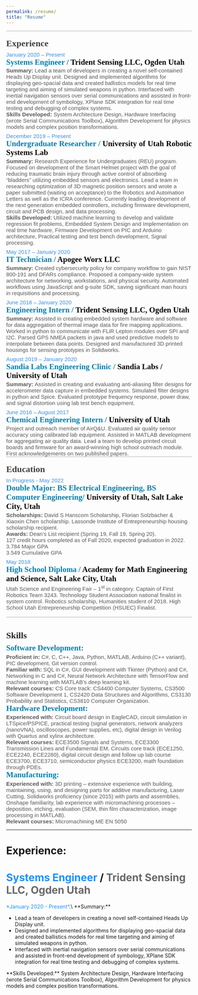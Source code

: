 ```yaml
---
permalink: /resume/
title: "Resume"
---
```


<div style='margin:0in;font-size:15px;font-family:"Calibri",sans-serif;color:#595959;border:none;border-top:solid #A6A6A6 1.0pt;padding:3.0pt 0in 0in 0in;'>
    <h1 style='margin-top:12.0pt;margin-right:0in;margin-bottom:6.0pt;margin-left:0in;border:none;padding:0in;font-size:24px;font-family:"Rockwell",serif;color:#262626;'><span style="color:#404040;">Experience</span></h1>
</div>
<h3 style='margin:0in;font-size:15px;font-family:"Calibri",sans-serif;color:#595959;font-weight:normal;'><span style="color:#3D91E5;">January 2020 &ndash; Present</span></h3>
<h2 style='margin-top:0in;margin-right:0in;margin-bottom:2.0pt;margin-left:0in;font-size:21px;font-family:"Rockwell",serif;color:#007FAB;line-height:115%;'>Systems Engineer / <em style="color:#595959;font-weight:normal;font-style:normal;"><strong><span style="color:windowtext;">Trident Sensing LLC, Ogden Utah</span></strong></em></h2>
<p style='margin:0in;font-size:15px;font-family:"Calibri",sans-serif;color:#595959;margin-bottom:6.0pt;'><strong>Summary:&nbsp;</strong>Lead a team of developers in creating a novel self-contained Heads Up Display unit. Designed and implemented algorithms for displaying geo-spacial data and created ballistics models for real time targeting and aiming of simulated weapons in python. Interfaced with inertial navigation sensors over serial communications and assisted in front-end development of symbology, XPlane SDK integration for real time testing and debugging of complex systems.<br><strong>Skills Developed:&nbsp;</strong>System Architecture Design, Hardware Interfacing (wrote Serial Communications Toolbox), Algorithm Development for physics models and complex position transformations.</p>
<h3 style='margin:0in;font-size:15px;font-family:"Calibri",sans-serif;color:#595959;font-weight:normal;'><span style="color:#3D91E5;">December 2019 &ndash; Present</span></h3>
<h2 style='margin-top:0in;margin-right:0in;margin-bottom:2.0pt;margin-left:0in;font-size:21px;font-family:"Rockwell",serif;color:#007FAB;text-align:justify;line-height:115%;'>Undergraduate Researcher / <em style="color:#595959;font-weight:normal;font-style:normal;"><strong><span style="color:windowtext;">University of Utah Robotic Systems Lab</span></strong></em></h2>
<p style='margin:0in;font-size:15px;font-family:"Calibri",sans-serif;color:#595959;margin-bottom:6.0pt;'><strong>Summary:&nbsp;</strong>Research Experience for Undergraduates (REU) program. Focused on development of the Smart Helmet project with the goal of reducing traumatic brain injury through active control of absorbing &ldquo;bladders&rdquo; utilizing embedded sensors and electronics. Lead a team in researching optimization of 3D magnetic position sensors and wrote a paper submitted (waiting on acceptance) to the Robotics and Automation Letters as well as the ICRA conference. Currently leading development of the next generation embedded controllers, including firmware development, circuit and PCB design, and data processing.<br><strong>Skills Developed:&nbsp;</strong>Utilized machine learning to develop and validate regression fit problems, Embedded System Design and Implementation on real time hardware, Firmware Development on PIC and Arduino architecture, Practical testing and test bench development, Signal processing.</p>
<h3 style='margin:0in;font-size:15px;font-family:"Calibri",sans-serif;color:#595959;font-weight:normal;'><span style="color:#3D91E5;">May 2017 &ndash; January 2020</span></h3>
<h2 style='margin-top:0in;margin-right:0in;margin-bottom:2.0pt;margin-left:0in;font-size:21px;font-family:"Rockwell",serif;color:#007FAB;line-height:115%;'>IT Technician / <em style="color:#595959;font-weight:normal;font-style:normal;"><strong><span style="color:windowtext;">Apogee Worx LLC</span></strong></em></h2>
<p style='margin:0in;font-size:15px;font-family:"Calibri",sans-serif;color:#595959;margin-bottom:6.0pt;'><strong>Summary:&nbsp;</strong>Created cybersecurity policy for company workflow to gain NIST 800-191 and DFARs compliance. Proposed a company-wide system architecture for networking, workstations, and physical security. Automated workflows using JavaScript and g-suite SDK, saving significant man hours in requisitions and processing.</p>
<h3 style='margin:0in;font-size:15px;font-family:"Calibri",sans-serif;color:#595959;font-weight:normal;'><span style="color:#3D91E5;">June 2018 &ndash; January 2020</span></h3>
<h2 style='margin-top:0in;margin-right:0in;margin-bottom:2.0pt;margin-left:0in;font-size:21px;font-family:"Rockwell",serif;color:#007FAB;line-height:115%;'>Engineering Intern / <em style="color:#595959;font-weight:normal;font-style:normal;"><strong><span style="color:windowtext;">Trident Sensing LLC, Ogden Utah</span></strong></em></h2>
<p style='margin:0in;font-size:15px;font-family:"Calibri",sans-serif;color:#595959;'><strong>Summary:&nbsp;</strong>Assisted in creating embedded system hardware and software for data aggregation of thermal image data for fire mapping applications. Worked in python to communicate with FLiR Lepton modules over SPI and I2C. Parsed GPS NMEA packets in java and used predictive models to interpolate between data points. Designed and manufactured 3D printed housings for sensing prototypes in Solidworks.</p>
<h3 style='margin:0in;font-size:15px;font-family:"Calibri",sans-serif;color:#595959;font-weight:normal;margin-top:6.0pt;'><span style="color:#3D91E5;">August 2019 &ndash; January 2020</span></h3>
<h2 style='margin-top:0in;margin-right:0in;margin-bottom:2.0pt;margin-left:0in;font-size:21px;font-family:"Rockwell",serif;color:#007FAB;line-height:115%;'>Sandia Labs Engineering Clinic / <em style="color:#595959;font-weight:normal;font-style:normal;"><strong><span style="color:windowtext;">Sandia Labs / University of Utah</span></strong></em></h2>
<p style='margin:0in;font-size:15px;font-family:"Calibri",sans-serif;color:#595959;'><strong>Summary:&nbsp;</strong>Assisted in creating and evaluating anti-aliasing filter designs for accelerometer data capture in embedded systems. Simulated filter designs in python and Spice. Evaluated prototype frequency response, power draw, and signal distortion using lab test bench equipment.</p>
<h3 style='margin:0in;font-size:15px;font-family:"Calibri",sans-serif;color:#595959;font-weight:normal;margin-top:6.0pt;'><span style="color:#3D91E5;">June 2016 &ndash; August 2017</span></h3>
<h2 style='margin-top:0in;margin-right:0in;margin-bottom:2.0pt;margin-left:0in;font-size:21px;font-family:"Rockwell",serif;color:#007FAB;line-height:115%;'>Chemical Engineering Intern / <em style="color:#595959;font-weight:normal;font-style:normal;"><strong><span style="color:windowtext;">University of Utah</span></strong></em></h2>
<p style='margin:0in;font-size:15px;font-family:"Calibri",sans-serif;color:#595959;'>Project and outreach member of AirQ&amp;U. Evaluated air quality sensor accuracy using calibrated lab equipment. Assisted in MATLAB development for aggregating air quality data. Lead a team to develop printed circuit boards and firmware for an award-winning high school outreach module. First acknowledgements on two published papers.</p>
<div style='margin:0in;font-size:15px;font-family:"Calibri",sans-serif;color:#595959;border:none;border-top:solid #A6A6A6 1.0pt;padding:3.0pt 0in 0in 0in;'>
    <h1 style='margin-top:12.0pt;margin-right:0in;margin-bottom:6.0pt;margin-left:0in;border:none;padding:0in;font-size:24px;font-family:"Rockwell",serif;color:#262626;'><span style="color:#404040;">Education</span></h1>
</div>
<h3 style='margin:0in;font-size:15px;font-family:"Calibri",sans-serif;color:#595959;font-weight:normal;'><span style="color:#3D91E5;">In Progress - May 2022</span></h3>
<h2 style='margin-top:0in;margin-right:0in;margin-bottom:2.0pt;margin-left:0in;font-size:21px;font-family:"Rockwell",serif;color:#007FAB;'>Double Major: BS Electrical Engineering, BS Computer Engineering/ <em style="color:#595959;font-weight:normal;font-style:normal;"><strong><span style="color:windowtext;">University of Utah, Salt Lake City, Utah</span></strong></em></h2>
<p style='margin:0in;font-size:15px;font-family:"Calibri",sans-serif;color:#595959;'><strong>Scholarships:&nbsp;</strong>David S Hanscom Scholarship, Florian Solzbacher &amp; Xiaoxin Chen scholarship. Lassonde Institute of Entrepreneurship housing scholarship recipient.</p>
<p style='margin:0in;font-size:15px;font-family:"Calibri",sans-serif;color:#595959;'><strong>Awards:&nbsp;</strong>Dean&rsquo;s List recipient (Spring 19, Fall 19, Spring 20).</p>
<p style='margin:0in;font-size:15px;font-family:"Calibri",sans-serif;color:#595959;'>127 credit hours completed as of Fall 2020, expected graduation in 2022.</p>
<p style='margin:0in;font-size:15px;font-family:"Calibri",sans-serif;color:#595959;'>3.784 Major GPA</p>
<p style='margin:0in;font-size:15px;font-family:"Calibri",sans-serif;color:#595959;'>3.549 Cumulative GPA</p>
<h3 style='margin:0in;font-size:15px;font-family:"Calibri",sans-serif;color:#595959;font-weight:normal;margin-top:6.0pt;'><span style="color:#3D91E5;">May 2018</span></h3>
<h2 style='margin-top:0in;margin-right:0in;margin-bottom:2.0pt;margin-left:0in;font-size:21px;font-family:"Rockwell",serif;color:#007FAB;'>High School Diploma / <em style="color:#595959;font-weight:normal;font-style:normal;"><strong><span style="color:windowtext;">Academy for Math Engineering and Science, Salt Lake City, Utah</span></strong></em></h2>
<p style='margin:0in;font-size:15px;font-family:"Calibri",sans-serif;color:#595959;'>Utah Science and Engineering Fair &ndash; 1<sup>st</sup> in category. Captain of First Robotics Team 3243. Technology Student Association national finalist in system control. Robotics scholarship, Humanities student of 2018. High School Utah Entrepreneurship Competition (HSUEC) Finalist.</p>
<p style='margin:0in;font-size:15px;font-family:"Calibri",sans-serif;color:#595959;'>&nbsp;</p>
<div style='margin:0in;font-size:15px;font-family:"Calibri",sans-serif;color:#595959;border:none;border-top:solid #A6A6A6 1.0pt;padding:3.0pt 0in 0in 0in;'>
    <h1 style='margin-top:24.0pt;margin-right:0in;margin-bottom:6.0pt;margin-left:0in;border:none;padding:0in;font-size:24px;font-family:"Rockwell",serif;color:#262626;'>Skills</h1>
</div>
<h2 style='margin-top:0in;margin-right:0in;margin-bottom:2.0pt;margin-left:0in;font-size:21px;font-family:"Rockwell",serif;color:#007FAB;'>Software Development:</h2>
<p style='margin:0in;font-size:15px;font-family:"Calibri",sans-serif;color:#595959;'><strong>Proficient in:&nbsp;</strong>C#, C, C++, Java, Python, MATLAB, Arduino (C++ variant), PIC development, Git version control.</p>
<p style='margin:0in;font-size:15px;font-family:"Calibri",sans-serif;color:#595959;'><strong>Familiar with:&nbsp;</strong>SQL in C#, GUI development with Tkinter (Python) and C#, Networking in C and C#, Neural Network Architecture with TensorFlow and machine learning with MATLAB&rsquo;s deep learning kit.</p>
<p style='margin:0in;font-size:15px;font-family:"Calibri",sans-serif;color:#595959;'><strong>Relevant courses:&nbsp;</strong>CS Core track: CS4400 Computer Systems, CS3500 Software Development 1, CS2420 Data Structures and Algorithms, CS3130 Probability and Statistics, CS3810 Computer Organization.</p>
<h2 style='margin-top:0in;margin-right:0in;margin-bottom:2.0pt;margin-left:0in;font-size:21px;font-family:"Rockwell",serif;color:#007FAB;'>Hardware Development:</h2>
<p style='margin:0in;font-size:15px;font-family:"Calibri",sans-serif;color:#595959;'><strong>Experienced with:&nbsp;</strong>Circuit board design in EagleCAD, circuit simulation in LTSpice/PSPICE, practical testing (signal generators, network analyzers (nanoVNA), oscilloscopes, power supplies, etc), digital design in Verilog with Quartus and xylinx architecture.</p>
<p style='margin:0in;font-size:15px;font-family:"Calibri",sans-serif;color:#595959;'><strong>Relevant courses:&nbsp;</strong>ECE3500 Signals and Systems, ECE3300 Transmission Lines and Fundamental EM, Circuits core track (ECE1250, ECE2240, ECE2280), digital circuit design and follow up lab course ECE3700, ECE3710, semiconductor physics ECE3200, math foundation through PDEs.</p>
<h2 style='margin-top:0in;margin-right:0in;margin-bottom:2.0pt;margin-left:0in;font-size:21px;font-family:"Rockwell",serif;color:#007FAB;'>Manufacturing:</h2>
<p style='margin:0in;font-size:15px;font-family:"Calibri",sans-serif;color:#595959;'><strong>Experienced with:&nbsp;</strong>3D printing &ndash; extensive experience with building, maintaining, using, and designing parts for additive manufacturing, Laser Cutting, Solidworks proficiency (since 2015) with parts and assemblies, Onshape familiarity, lab experience with micromachining processes &ndash; deposition, etching, evaluation (SEM, thin film characterization, image processing in MATLAB).</p>
<p style='margin:0in;font-size:15px;font-family:"Calibri",sans-serif;color:#595959;'><strong>Relevant courses:&nbsp;</strong>Micromachining ME EN 5050</p>












---
# Experience:

<h1> <span style="color:DodgerBlue">Systems Engineer</span> / <span style="color:DimGray">Trident Sensing LLC, Ogden Utah</span> </h1> 
<span style="color:DodgerBlue">*January 2020 - Present*</span>.\
**Summary:** 
<ul>
  <li>Lead a team of developers in creating a novel self-contained Heads Up Display unit.</li>
  <li>Designed and implemented algorithms for displaying geo-spacial data and created ballistics models for real time targeting and aiming of simulated weapons in python. </li>
  <li>Interfaced with inertial navigation sensors over serial communications and assisted in front-end development of symbology, XPlane SDK integration for real time testing and debugging of complex systems.</li>
</ul>
**Skills Developed:** System Architecture Design, Hardware Interfacing (wrote Serial Communications Toolbox), Algorithm Development for physics models and complex position transformations.
